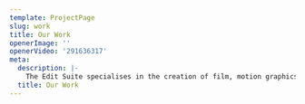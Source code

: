 ```yaml
---
template: ProjectPage
slug: work
title: Our Work
openerImage: ''
openerVideo: '291636317'
meta:
  description: |-
    The Edit Suite specialises in the creation of film, motion graphics, explainer videos, aerial photography and cinematography as well as studio and sports photography
  title: Our Work
---
```

